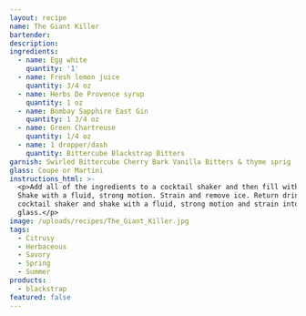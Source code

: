 ```yaml
---
layout: recipe
name: The Giant Killer
bartender:
description:
ingredients:
  - name: Egg white
    quantity: '1'
  - name: Fresh lemon juice
    quantity: 3/4 oz
  - name: Herbs De Provence syrup
    quantity: 1 oz
  - name: Bombay Sapphire East Gin
    quantity: 1 3/4 oz
  - name: Green Chartreuse
    quantity: 1/4 oz
  - name: 1 dropper/dash
    quantity: Bittercube Blackstrap Bitters
garnish: Swirled Bittercube Cherry Bark Vanilla Bitters & thyme sprig
glass: Coupe or Martini
instructions_html: >-
  <p>Add all of the ingredients to a cocktail shaker and then fill with ice.
  Shake with a fluid, strong motion. Strain and remove ice. Return drink to
  cocktail shaker and shake with a fluid, strong motion and strain into cocktail
  glass.</p>
image: /uploads/recipes/The_Giant_Killer.jpg
tags:
  - Citrusy
  - Herbaceous
  - Savory
  - Spring
  - Summer
products:
  - blackstrap
featured: false
---
```



